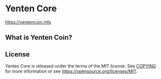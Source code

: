 Yenten Core
=====================================

https://yentencoin.info

What is Yenten Coin?
----------------


License
-------

Yenten Core is released under the terms of the MIT license. See [COPYING](COPYING) for more
information or see https://opensource.org/licenses/MIT.
